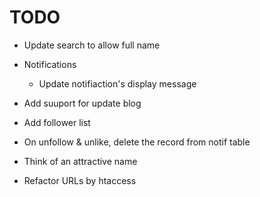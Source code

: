 # TODO

- Update search to allow full name
- Notifications
	- Update notifiaction's display message
- Add suuport for update blog

- Add follower list
- On unfollow & unlike, delete the record from notif table
- Think of an attractive name
- Refactor URLs by htaccess

